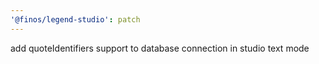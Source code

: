 ```yaml
---
'@finos/legend-studio': patch
---
```


add quoteIdentifiers support to database connection in studio text mode
